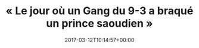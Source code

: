 ---
isIndex: false
title: « Le jour où un Gang du 9-3 a braqué un prince saoudien »
date: 2017-03-12T10:14:57+00:00
concerned:
  - joseph-hazan
press:
  title: GQ
  url: https://www.gqmagazine.fr/pop-culture/gq-enquete/articles/le-jour-ou-un-gang-du-9-3-a-braque-un-prince-saoudien/51272
---